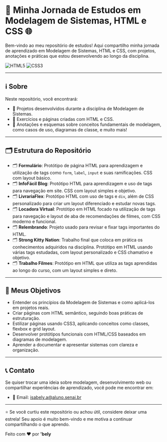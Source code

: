 # 🚀 Minha Jornada de Estudos em Modelagem de Sistemas, HTML e CSS 🌐

Bem-vindo ao meu repositório de estudos! Aqui compartilho minha jornada de aprendizado em Modelagem de Sistemas, HTML e CSS, com projetos, anotações e práticas que estou desenvolvendo ao longo da disciplina.

![HTML5](https://img.shields.io/badge/html5-%23E34F26.svg?style=for-the-badge&logo=html5&logoColor=white)
![CSS3](https://img.shields.io/badge/css3-%231572B6.svg?style=for-the-badge&logo=css3&logoColor=white)

---

## ℹ️ Sobre  
Neste repositório, você encontrará:  
- 📌 Projetos desenvolvidos durante a disciplina de Modelagem de Sistemas.  
- 🎨 Exercícios e páginas criadas com HTML e CSS.  
- 📝 Anotações e esquemas sobre conceitos fundamentais de modelagem, como casos de uso, diagramas de classe, e muito mais!
  
---

## 🗂️ Estrutura do Repositório  

- 🗂️ **Formulário**: Protótipo de página HTML para aprendizagem e utilização de tags como `form`, `label`, `input` e suas ramificações. CSS com layout básico.  
- 🗂️ **InfoFácil Blog**: Protótipo HTML para aprendizagem e uso de tags para navegação em site. CSS com layout simples e objetivo.  
- 🗂️ **LivrariaFlex**: Protótipo HTML com uso de tags e `div`, além de CSS personalizado para criar um layout diferenciado e estudar novas tags.  
- 🗂️ **Locadora Virtual**: Protótipo em HTML focado na utilização de tags para navegação e layout de aba de recomendações de filmes, com CSS moderno e funcional.  
- 🗂️ **Relembrando**: Projeto usado para revisar e fixar tags importantes do HTML.  
- 🗂️ **Strong Kitty Nation**: Trabalho final que coloca em prática os conhecimentos adquiridos na disciplina. Protótipo em HTML usando várias tags estudadas, com layout personalizado e CSS chamativo e objetivo.  
- 🗂️ **Trabalho Filmes**: Protótipo em HTML que utiliza as tags aprendidas ao longo do curso, com um layout simples e direto.
 
---

## 🎯 Meus Objetivos  
- Entender os princípios da Modelagem de Sistemas e como aplicá-los em projetos reais.  
- Criar páginas com HTML semântico, seguindo boas práticas de estruturação.  
- Estilizar páginas usando CSS3, aplicando conceitos como classes, flexbox e grid layout.  
- Desenvolver protótipos funcionais com HTML/CSS baseados em diagramas de modelagem.  
- Aprender a documentar e apresentar sistemas com clareza e organização.
  
---

## 📞 Contato  
Se quiser trocar uma ideia sobre modelagem, desenvolvimento web ou compartilhar experiências de aprendizado, você pode me encontrar em:  

- 📧 Email: isabely.a@aluno.senai.br

---

⭐ Se você curtiu este repositório ou achou útil, considere deixar uma estrela! Seu apoio é muito bem-vindo e me motiva a continuar compartilhando o que aprendo.

Feito com ❤️ por **'bely**

